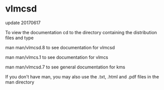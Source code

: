 # vlmcsd
update 20170617

To view the documentation cd to the directory containing the distribution
files and type

man man/vlmcsd.8
	to see documentation for vlmcsd

man man/vlmcs.1
	to see documentation for vlmcs

man man/vlmcsd.7
	to see general documentation for kms

If you don't have man, you may also use the .txt, .html and .pdf files
in the man directory
